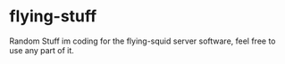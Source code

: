 # flying-stuff
Random Stuff im coding for the flying-squid server software, feel free to use any part of it.
